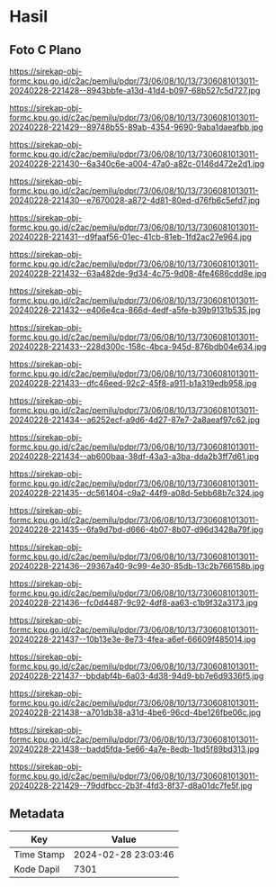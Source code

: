 # Hasil

## Foto C Plano

https://sirekap-obj-formc.kpu.go.id/c2ac/pemilu/pdpr/73/06/08/10/13/7306081013011-20240228-221428--8943bbfe-a13d-41d4-b097-68b527c5d727.jpg

https://sirekap-obj-formc.kpu.go.id/c2ac/pemilu/pdpr/73/06/08/10/13/7306081013011-20240228-221429--89748b55-89ab-4354-9690-9aba1daeafbb.jpg

https://sirekap-obj-formc.kpu.go.id/c2ac/pemilu/pdpr/73/06/08/10/13/7306081013011-20240228-221430--6a340c6e-a004-47a0-a82c-0146d472e2d1.jpg

https://sirekap-obj-formc.kpu.go.id/c2ac/pemilu/pdpr/73/06/08/10/13/7306081013011-20240228-221430--e7670028-a872-4d81-80ed-d76fb6c5efd7.jpg

https://sirekap-obj-formc.kpu.go.id/c2ac/pemilu/pdpr/73/06/08/10/13/7306081013011-20240228-221431--d9faaf56-01ec-41cb-81eb-1fd2ac27e964.jpg

https://sirekap-obj-formc.kpu.go.id/c2ac/pemilu/pdpr/73/06/08/10/13/7306081013011-20240228-221432--63a482de-9d34-4c75-9d08-4fe4686cdd8e.jpg

https://sirekap-obj-formc.kpu.go.id/c2ac/pemilu/pdpr/73/06/08/10/13/7306081013011-20240228-221432--e406e4ca-866d-4edf-a5fe-b39b9131b535.jpg

https://sirekap-obj-formc.kpu.go.id/c2ac/pemilu/pdpr/73/06/08/10/13/7306081013011-20240228-221433--228d300c-158c-4bca-945d-876bdb04e634.jpg

https://sirekap-obj-formc.kpu.go.id/c2ac/pemilu/pdpr/73/06/08/10/13/7306081013011-20240228-221433--dfc46eed-92c2-45f8-a911-b1a319edb958.jpg

https://sirekap-obj-formc.kpu.go.id/c2ac/pemilu/pdpr/73/06/08/10/13/7306081013011-20240228-221434--a6252ecf-a9d6-4d27-87e7-2a8aeaf97c62.jpg

https://sirekap-obj-formc.kpu.go.id/c2ac/pemilu/pdpr/73/06/08/10/13/7306081013011-20240228-221434--ab600baa-38df-43a3-a3ba-dda2b3ff7d61.jpg

https://sirekap-obj-formc.kpu.go.id/c2ac/pemilu/pdpr/73/06/08/10/13/7306081013011-20240228-221435--dc561404-c9a2-44f9-a08d-5ebb68b7c324.jpg

https://sirekap-obj-formc.kpu.go.id/c2ac/pemilu/pdpr/73/06/08/10/13/7306081013011-20240228-221435--6fa9d7bd-d666-4b07-8b07-d96d3428a79f.jpg

https://sirekap-obj-formc.kpu.go.id/c2ac/pemilu/pdpr/73/06/08/10/13/7306081013011-20240228-221436--29367a40-9c99-4e30-85db-13c2b766158b.jpg

https://sirekap-obj-formc.kpu.go.id/c2ac/pemilu/pdpr/73/06/08/10/13/7306081013011-20240228-221436--fc0d4487-9c92-4df8-aa63-c1b9f32a3173.jpg

https://sirekap-obj-formc.kpu.go.id/c2ac/pemilu/pdpr/73/06/08/10/13/7306081013011-20240228-221437--10b13e3e-8e73-4fea-a6ef-66609f485014.jpg

https://sirekap-obj-formc.kpu.go.id/c2ac/pemilu/pdpr/73/06/08/10/13/7306081013011-20240228-221437--bbdabf4b-6a03-4d38-94d9-bb7e6d9336f5.jpg

https://sirekap-obj-formc.kpu.go.id/c2ac/pemilu/pdpr/73/06/08/10/13/7306081013011-20240228-221438--a701db38-a31d-4be6-96cd-4be126fbe06c.jpg

https://sirekap-obj-formc.kpu.go.id/c2ac/pemilu/pdpr/73/06/08/10/13/7306081013011-20240228-221438--badd5fda-5e66-4a7e-8edb-1bd5f89bd313.jpg

https://sirekap-obj-formc.kpu.go.id/c2ac/pemilu/pdpr/73/06/08/10/13/7306081013011-20240228-221429--79ddfbcc-2b3f-4fd3-8f37-d8a01dc7fe5f.jpg


## Metadata

| Key        | Value               |
| ---------- | ------------------- |
| Time Stamp | 2024-02-28 23:03:46 |
| Kode Dapil | 7301                |



